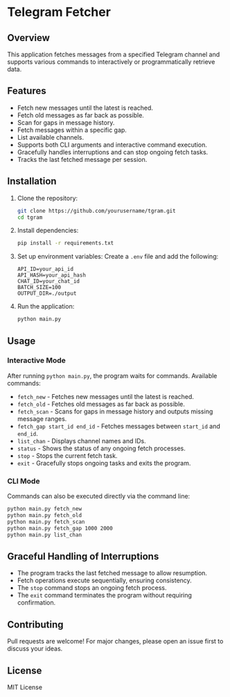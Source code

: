 # Telegram Fetcher

## Overview

This application fetches messages from a specified Telegram channel and supports various commands to interactively or programmatically retrieve data.

## Features

- Fetch new messages until the latest is reached.
- Fetch old messages as far back as possible.
- Scan for gaps in message history.
- Fetch messages within a specific gap.
- List available channels.
- Supports both CLI arguments and interactive command execution.
- Gracefully handles interruptions and can stop ongoing fetch tasks.
- Tracks the last fetched message per session.

## Installation

1. Clone the repository:

   ```bash
   git clone https://github.com/yourusername/tgram.git
   cd tgram
   ```

2. Install dependencies:

   ```bash
   pip install -r requirements.txt
   ```

3. Set up environment variables: Create a `.env` file and add the following:

   ```env
   API_ID=your_api_id
   API_HASH=your_api_hash
   CHAT_ID=your_chat_id
   BATCH_SIZE=100
   OUTPUT_DIR=./output
   ```

4. Run the application:

   ```bash
   python main.py
   ```

## Usage

### Interactive Mode

After running `python main.py`, the program waits for commands. Available commands:

- `fetch_new` - Fetches new messages until the latest is reached.
- `fetch_old` - Fetches old messages as far back as possible.
- `fetch_scan` - Scans for gaps in message history and outputs missing message ranges.
- `fetch_gap start_id end_id` - Fetches messages between `start_id` and `end_id`.
- `list_chan` - Displays channel names and IDs.
- `status` - Shows the status of any ongoing fetch processes.
- `stop` - Stops the current fetch task.
- `exit` - Gracefully stops ongoing tasks and exits the program.

### CLI Mode

Commands can also be executed directly via the command line:

```bash
python main.py fetch_new
python main.py fetch_old
python main.py fetch_scan
python main.py fetch_gap 1000 2000
python main.py list_chan
```

## Graceful Handling of Interruptions

- The program tracks the last fetched message to allow resumption.
- Fetch operations execute sequentially, ensuring consistency.
- The `stop` command stops an ongoing fetch process.
- The `exit` command terminates the program without requiring confirmation.

## Contributing

Pull requests are welcome! For major changes, please open an issue first to discuss your ideas.

## License

MIT License

